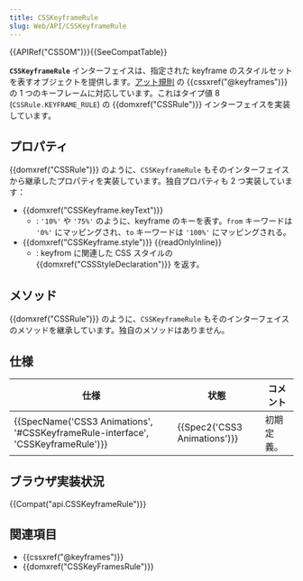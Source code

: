 ```yaml
---
title: CSSKeyframeRule
slug: Web/API/CSSKeyframeRule
---
```

{{APIRef("CSSOM")}}{{SeeCompatTable}}

**`CSSKeyframeRule`** インターフェイスは、指定された keyframe のスタイルセットを表すオブジェクトを提供します。[アット規則](/ja/docs/CSS/At-rule) の {{cssxref("@keyframes")}} の 1 つのキーフレームに対応しています。これはタイプ値 8 (`CSSRule.KEYFRAME_RULE`) の {{domxref("CSSRule")}} インターフェイスを実装しています。

## プロパティ

{{domxref("CSSRule")}} のように、`CSSKeyframeRule` もそのインターフェイスから継承したプロパティを実装しています。独自プロパティも 2 つ実装しています：

- {{domxref("CSSKeyframe.keyText")}}
  - : `'10%'` や `'75%'` のように、keyframe のキーを表す。`from` キーワードは `'0%'` にマッピングされ、`to` キーワードは `'100%'` にマッピングされる。
- {{domxref("CSSKeyframe.style")}} {{readOnlyInline}}
  - : keyfrom に関連した CSS スタイルの {{domxref("CSSStyleDeclaration")}} を返す。

## メソッド

{{domxref("CSSRule")}} のように、`CSSKeyframeRule` もそのインターフェイスのメソッドを継承しています。独自のメソッドはありません。

## 仕様

| 仕様                                                                                                         | 状態                                 | コメント   |
| ------------------------------------------------------------------------------------------------------------ | ------------------------------------ | ---------- |
| {{SpecName('CSS3 Animations', '#CSSKeyframeRule-interface', 'CSSKeyframeRule')}} | {{Spec2('CSS3 Animations')}} | 初期定義。 |

## ブラウザ実装状況

{{Compat("api.CSSKeyframeRule")}}

## 関連項目

- {{cssxref("@keyframes")}}
- {{domxref("CSSKeyFramesRule")}}
